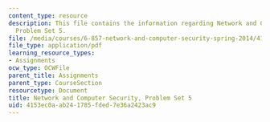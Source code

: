 ```yaml
---
content_type: resource
description: This file contains the information regarding Network and Computer Security,
  Problem Set 5.
file: /media/courses/6-857-network-and-computer-security-spring-2014/4153ec0aab241785fded7e36a2423ac9_MIT6_857S14_ps5.pdf
file_type: application/pdf
learning_resource_types:
- Assignments
ocw_type: OCWFile
parent_title: Assignments
parent_type: CourseSection
resourcetype: Document
title: Network and Computer Security, Problem Set 5
uid: 4153ec0a-ab24-1785-fded-7e36a2423ac9
---
```

